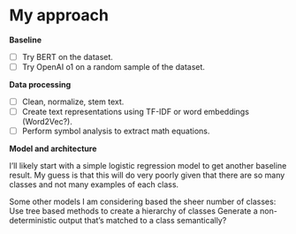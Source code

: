 # My approach

**Baseline**

- [ ] Try BERT on the dataset.
- [ ] Try OpenAI o1 on a random sample of the dataset.

**Data processing**

- [ ] Clean, normalize, stem text.
- [ ] Create text representations using TF-IDF or word embeddings (Word2Vec?).
- [ ] Perform symbol analysis to extract math equations.

**Model and architecture**

I’ll likely start with a simple logistic regression model to get another baseline result. My guess is that this will do very poorly given that there are so many classes and not many examples of each class. 

Some other models I am considering based the sheer number of classes:
Use tree based methods to create a hierarchy of classes
Generate a non-deterministic output that’s matched to a class semantically?